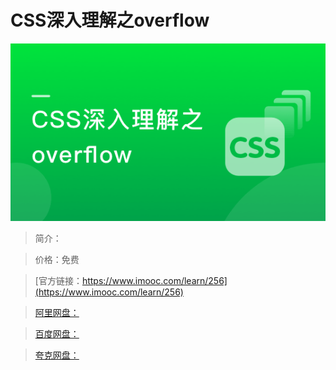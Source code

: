 # CSS深入理解之overflow

![img](../../assets/5fe442e10001bee005400304.jpg)

> 简介：

> 价格：免费

> [官方链接：https://www.imooc.com/learn/256](https://www.imooc.com/learn/256)

> [阿里网盘：]()

> [百度网盘：]()

> [夸克网盘：]()
